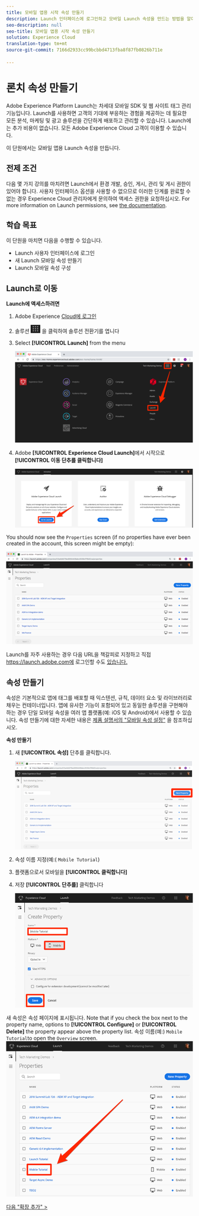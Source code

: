 ```yaml
---
title: 모바일 앱용 시작 속성 만들기
description: Launch 인터페이스에 로그인하고 모바일 Launch 속성을 만드는 방법을 알아봅니다. 이 단원은 모바일 iOS에서 Experience Cloud 구현 목표-C 애플리케이션 자습서의 일부입니다.
seo-description: null
seo-title: 모바일 앱용 시작 속성 만들기
solution: Experience Cloud
translation-type: tm+mt
source-git-commit: 7166d2933cc99bcbbd4713fba8f87fb0826b711e

---
```



# 론치 속성 만들기

Adobe Experience Platform Launch는 차세대 모바일 SDK 및 웹 사이트 태그 관리 기능입니다. Launch를 사용하면 고객의 기대에 부응하는 경험을 제공하는 데 필요한 모든 분석, 마케팅 및 광고 솔루션을 간단하게 배포하고 관리할 수 있습니다. Launch에는 추가 비용이 없습니다. 모든 Adobe Experience Cloud 고객이 이용할 수 있습니다.

이 단원에서는 모바일 앱용 Launch 속성을 만듭니다.

## 전제 조건

다음 몇 가지 강의를 마치려면 Launch에서 환경 개발, 승인, 게시, 관리 및 게시 권한이 있어야 합니다. 사용자 인터페이스 옵션을 사용할 수 없으므로 이러한 단계를 완료할 수 없는 경우 Experience Cloud 관리자에게 문의하여 액세스 권한을 요청하십시오. For more information on Launch permissions, see [the documentation](https://docs.adobe.com/content/help/en/launch/using/reference/admin/user-permissions.html).

## 학습 목표

이 단원을 마치면 다음을 수행할 수 있습니다.

* Launch 사용자 인터페이스에 로그인
* 새 Launch 모바일 속성 만들기
* Launch 모바일 속성 구성

## Launch로 이동

**Launch에 액세스하려면**

1. Adobe Experience [Cloud에 로그인](https://experiencecloud.adobe.com)

1. 솔루션 ![전환기 아이콘](images/mobile-launch-solutionSwitcher.png) 을 클릭하여 솔루션 전환기를 엽니다

1. Select **[!UICONTROL Launch]** from the menu

   ![아이콘을 사용하여 솔루션 전환기를 열고 활성화를 클릭합니다](images/mobile-launch-solutionSwitcherActivation.png)

1. Adobe **[!UICONTROL Experience Cloud Launch]**&#x200B;에서 시작으로 **[!UICONTROL 이동 단추를 클릭합니다]**

   ![시작 단추를 클릭합니다.](images/mobile-launch-goToLaunch.png)

You should now see the `Properties` screen (if no properties have ever been created in the account, this screen might be empty):

![속성 화면](images/mobile-launch-propertiesScreen.png)

Launch를 자주 사용하는 경우 다음 URL을 책갈피로 지정하고 직접 https://launch.adobe.com에 로그인할 수도 [있습니다.](https://launch.adobe.com)

## 속성 만들기

속성은 기본적으로 앱에 태그를 배포할 때 익스텐션, 규칙, 데이터 요소 및 라이브러리로 채우는 컨테이너입니다. 앱에 유사한 기능이 포함되어 있고 동일한 솔루션을 구현해야 하는 경우 단일 모바일 속성을 여러 앱 플랫폼(예: iOS 및 Android)에서 사용할 수 있습니다.  속성 만들기에 대한 자세한 내용은 [제품 설명서의 "모바일 속성 설정"](https://aep-sdks.gitbook.io/docs/getting-started/create-a-mobile-property) 을 참조하십시오.

**속성 만들기**

1. 새 **[!UICONTROL 속성]** 단추를 클릭합니다.

   ![새 속성 클릭](images/mobile-launch-addNewProperty.png)

1. 속성 이름 지정(예:( `Mobile Tutorial`)
1. 플랫폼으로서 모바일을 **[!UICONTROL 클릭합니다]**
1. 저장 **[!UICONTROL 단추를]** 클릭합니다

   ![새 속성 만들기](images/mobile-launch-newProperty.png)

새 속성은 속성 페이지에 표시됩니다. Note that if you check the box next to the property name, options to **[!UICONTROL Configure]** or **[!UICONTROL Delete]** the property appear above the property list. 속성 이름(예:) `Mobile Tutorial`to open the `Overview` screen.
![속성 이름을 클릭하여 엽니다](images/mobile-launch-openProperty.png)

[다음 "확장 추가" &gt;](launch-add-extensions.md)
